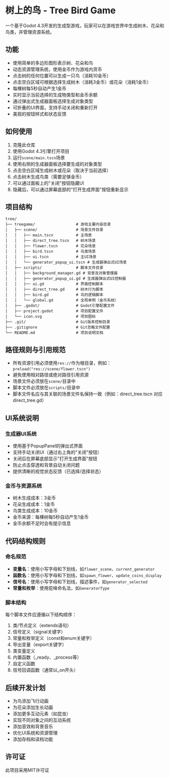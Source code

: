 # 树上的鸟 - Tree Bird Game

一个基于Godot 4.3开发的生成型游戏，玩家可以在游戏世界中生成树木、花朵和鸟类，并管理资源系统。

## 功能

- 使用简单的多边形图形表示树、花朵和鸟
- 动态资源管理系统，使用金币作为游戏内货币
- 点击树的任何位置可以生成一只鸟（消耗10金币）
- 点击空白区域可根据选择生成树木（消耗3金币）或花朵（消耗1金币）
- 每棵树每5秒自动产生1金币
- 实时显示当前选择的生成物类型和金币余额
- 通过弹出式生成器面板选择生成对象类型
- 可折叠的UI界面，支持手动关闭和重新打开
- 美观的按钮样式和状态反馈

## 如何使用

1. 克隆此仓库
2. 使用Godot 4.3引擎打开项目
3. 运行`scene/main.tscn`场景
4. 使用右侧的生成器面板选择要生成的对象类型
5. 点击空白区域生成树木或花朵（取决于当前选择）
6. 点击树木生成鸟类（需要足够金币）
7. 可以通过面板上的"关闭"按钮隐藏UI
8. 隐藏后，可以通过屏幕底部的"打开生成界面"按钮重新显示

## 项目结构

```
tree/
├── treegame/                  # 游戏主要内容目录
│   ├── scene/                 # 场景文件目录
│   │   ├── main.tscn          # 主场景
│   │   ├── direct_tree.tscn   # 树木场景
│   │   ├── flower.tscn        # 花朵场景
│   │   ├── bird.tscn          # 鸟类场景
│   │   ├── ui.tscn            # 主UI场景
│   │   └── generator_popup_ui.tscn # 生成器弹出式UI场景
│   ├── scripts/               # 脚本文件目录
│   │   ├── background_manager.gd # 背景及对象管理器
│   │   ├── generator_popup_ui.gd # 生成器弹出式UI控制器
│   │   ├── ui.gd              # 界面控制脚本
│   │   ├── direct_tree.gd     # 树木行为脚本
│   │   ├── bird.gd            # 鸟的逻辑脚本
│   │   └── global.gd          # 全局单例（金币系统）
│   ├── .godot/                # Godot引擎配置文件
│   ├── project.godot          # 项目配置文件
│   └── icon.svg               # 项目图标
├── .git/                      # Git版本控制目录
├── .gitignore                 # Git忽略文件配置
└── README.md                  # 项目说明文档
```

## 路径规则与引用规范

- 所有资源引用必须使用`res://`作为根目录，例如：`preload("res://scene/flower.tscn")`
- 避免使用相对路径或绝对路径引用资源
- 场景文件必须放在`scene/`目录中
- 脚本文件必须放在`scripts/`目录中
- 脚本文件名应与其关联的场景文件名保持一致（例如：direct_tree.tscn 对应 direct_tree.gd）

## UI系统说明

### 生成器UI系统
- 使用基于PopupPanel的弹出式界面
- 支持手动关闭UI（通过右上角的"关闭"按钮）
- 关闭后在屏幕底部显示"打开生成界面"按钮
- 防止点击穿透和背景自动关闭问题
- 提供清晰的视觉状态反馈（已选择/选择状态）

### 金币与资源系统
- 树木生成成本：3金币
- 花朵生成成本：1金币
- 鸟类生成成本：10金币
- 金币来源：每棵树每5秒自动产生1金币
- 金币余额不足时会有提示信息

## 代码结构规则

### 命名规范
- **变量名**：使用小写字母和下划线，如`flower_scene`、`current_generator`
- **函数名**：使用小写字母和下划线，如`spawn_flower`、`update_coins_display`
- **信号名**：使用小写字母和下划线，描述事件，如`generator_selected`
- **常量和枚举**：使用驼峰命名法，如`GeneratorType`

### 脚本结构
每个脚本文件应遵循以下结构顺序：
1. 类/节点定义（extends语句）
2. 信号定义（signal关键字）
3. 常量和枚举定义（const和enum关键字）
4. 导出变量（export关键字）
5. 类变量定义
6. 内置函数（_ready、_process等）
7. 自定义函数
8. 信号回调函数（通常以_on开头）

## 后续开发计划

- 为鸟添加飞行动画
- 为花朵添加生长动画
- 添加更多互动元素（如昆虫）
- 实现不同对象之间的互动系统
- 添加音效和背景音乐
- 优化UI系统和资源管理
- 添加存档和读档功能

## 许可证

此项目采用MIT许可证
